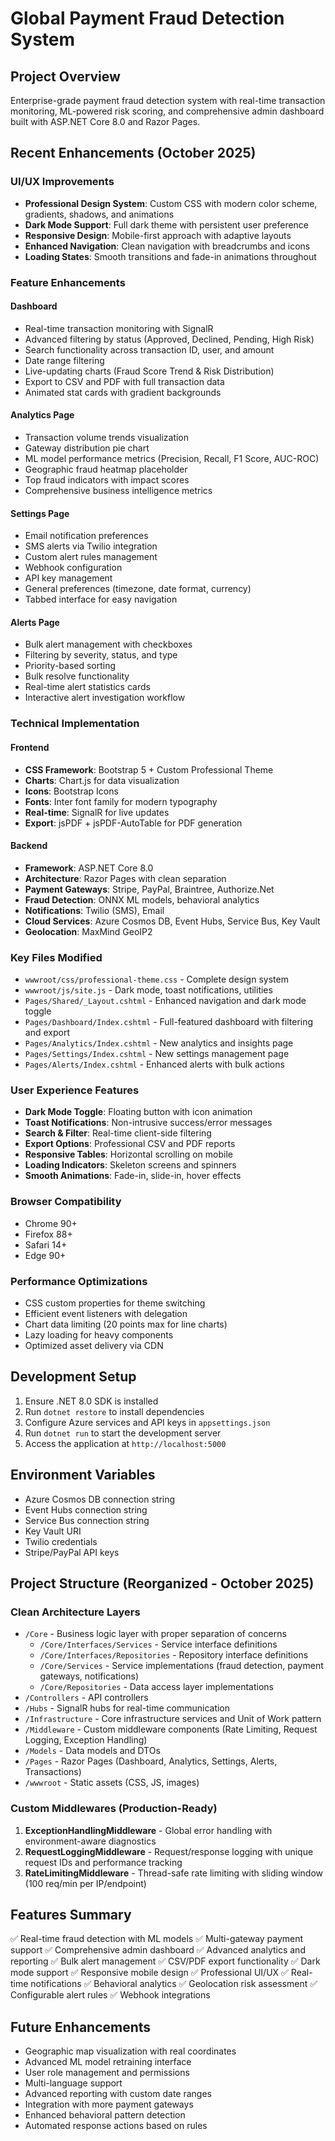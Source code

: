 # Global Payment Fraud Detection System

## Project Overview
Enterprise-grade payment fraud detection system with real-time transaction monitoring, ML-powered risk scoring, and comprehensive admin dashboard built with ASP.NET Core 8.0 and Razor Pages.

## Recent Enhancements (October 2025)

### UI/UX Improvements
- **Professional Design System**: Custom CSS with modern color scheme, gradients, shadows, and animations
- **Dark Mode Support**: Full dark theme with persistent user preference
- **Responsive Design**: Mobile-first approach with adaptive layouts
- **Enhanced Navigation**: Clean navigation with breadcrumbs and icons
- **Loading States**: Smooth transitions and fade-in animations throughout

### Feature Enhancements

#### Dashboard
- Real-time transaction monitoring with SignalR
- Advanced filtering by status (Approved, Declined, Pending, High Risk)
- Search functionality across transaction ID, user, and amount
- Date range filtering
- Live-updating charts (Fraud Score Trend & Risk Distribution)
- Export to CSV and PDF with full transaction data
- Animated stat cards with gradient backgrounds

#### Analytics Page
- Transaction volume trends visualization
- Gateway distribution pie chart
- ML model performance metrics (Precision, Recall, F1 Score, AUC-ROC)
- Geographic fraud heatmap placeholder
- Top fraud indicators with impact scores
- Comprehensive business intelligence metrics

#### Settings Page
- Email notification preferences
- SMS alerts via Twilio integration
- Custom alert rules management
- Webhook configuration
- API key management
- General preferences (timezone, date format, currency)
- Tabbed interface for easy navigation

#### Alerts Page
- Bulk alert management with checkboxes
- Filtering by severity, status, and type
- Priority-based sorting
- Bulk resolve functionality
- Real-time alert statistics cards
- Interactive alert investigation workflow

### Technical Implementation

#### Frontend
- **CSS Framework**: Bootstrap 5 + Custom Professional Theme
- **Charts**: Chart.js for data visualization
- **Icons**: Bootstrap Icons
- **Fonts**: Inter font family for modern typography
- **Real-time**: SignalR for live updates
- **Export**: jsPDF + jsPDF-AutoTable for PDF generation

#### Backend
- **Framework**: ASP.NET Core 8.0
- **Architecture**: Razor Pages with clean separation
- **Payment Gateways**: Stripe, PayPal, Braintree, Authorize.Net
- **Fraud Detection**: ONNX ML models, behavioral analytics
- **Notifications**: Twilio (SMS), Email
- **Cloud Services**: Azure Cosmos DB, Event Hubs, Service Bus, Key Vault
- **Geolocation**: MaxMind GeoIP2

### Key Files Modified
- `wwwroot/css/professional-theme.css` - Complete design system
- `wwwroot/js/site.js` - Dark mode, toast notifications, utilities
- `Pages/Shared/_Layout.cshtml` - Enhanced navigation and dark mode toggle
- `Pages/Dashboard/Index.cshtml` - Full-featured dashboard with filtering and export
- `Pages/Analytics/Index.cshtml` - New analytics and insights page
- `Pages/Settings/Index.cshtml` - New settings management page
- `Pages/Alerts/Index.cshtml` - Enhanced alerts with bulk actions

### User Experience Features
- **Dark Mode Toggle**: Floating button with icon animation
- **Toast Notifications**: Non-intrusive success/error messages
- **Search & Filter**: Real-time client-side filtering
- **Export Options**: Professional CSV and PDF reports
- **Responsive Tables**: Horizontal scrolling on mobile
- **Loading Indicators**: Skeleton screens and spinners
- **Smooth Animations**: Fade-in, slide-in, hover effects

### Browser Compatibility
- Chrome 90+
- Firefox 88+
- Safari 14+
- Edge 90+

### Performance Optimizations
- CSS custom properties for theme switching
- Efficient event listeners with delegation
- Chart data limiting (20 points max for line charts)
- Lazy loading for heavy components
- Optimized asset delivery via CDN

## Development Setup
1. Ensure .NET 8.0 SDK is installed
2. Run `dotnet restore` to install dependencies
3. Configure Azure services and API keys in `appsettings.json`
4. Run `dotnet run` to start the development server
5. Access the application at `http://localhost:5000`

## Environment Variables
- Azure Cosmos DB connection string
- Event Hubs connection string
- Service Bus connection string
- Key Vault URI
- Twilio credentials
- Stripe/PayPal API keys

## Project Structure (Reorganized - October 2025)

### Clean Architecture Layers
- `/Core` - Business logic layer with proper separation of concerns
  - `/Core/Interfaces/Services` - Service interface definitions
  - `/Core/Interfaces/Repositories` - Repository interface definitions
  - `/Core/Services` - Service implementations (fraud detection, payment gateways, notifications)
  - `/Core/Repositories` - Data access layer implementations
- `/Controllers` - API controllers
- `/Hubs` - SignalR hubs for real-time communication
- `/Infrastructure` - Core infrastructure services and Unit of Work pattern
- `/Middleware` - Custom middleware components (Rate Limiting, Request Logging, Exception Handling)
- `/Models` - Data models and DTOs
- `/Pages` - Razor Pages (Dashboard, Analytics, Settings, Alerts, Transactions)
- `/wwwroot` - Static assets (CSS, JS, images)

### Custom Middlewares (Production-Ready)
1. **ExceptionHandlingMiddleware** - Global error handling with environment-aware diagnostics
2. **RequestLoggingMiddleware** - Request/response logging with unique request IDs and performance tracking
3. **RateLimitingMiddleware** - Thread-safe rate limiting with sliding window (100 req/min per IP/endpoint)

## Features Summary
✅ Real-time fraud detection with ML models
✅ Multi-gateway payment support
✅ Comprehensive admin dashboard
✅ Advanced analytics and reporting
✅ Bulk alert management
✅ CSV/PDF export functionality
✅ Dark mode support
✅ Responsive mobile design
✅ Professional UI/UX
✅ Real-time notifications
✅ Behavioral analytics
✅ Geolocation risk assessment
✅ Configurable alert rules
✅ Webhook integrations

## Future Enhancements
- Geographic map visualization with real coordinates
- Advanced ML model retraining interface
- User role management and permissions
- Multi-language support
- Advanced reporting with custom date ranges
- Integration with more payment gateways
- Enhanced behavioral pattern detection
- Automated response actions based on rules
